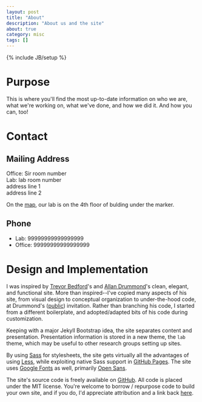 ```yaml
---
layout: post
title: "About"
description: "About us and the site"
about: true
category: misc
tags: []
---
```

{% include JB/setup %}

<a name="purpose"></a>

# Purpose

This is where you'll find the most up-to-date information on who we are, what we're working on, what we've done, and how we did it. And how you can, too!

<a name="contact"></a>

# Contact

## Mailing Address
Office: Sir room number<br/>
Lab: lab room number<br/>
address line 1<br/>
address line 2

On the [map], our lab is on the 4th floor of bulding under the marker.

[map]: https://goo.gl/maps/BH44N73ZWP82


## Phone
* Lab: 99999999999999999
* Office: 99999999999999999

<a name="design"></a>

# Design and Implementation

I was inspired by [Trevor Bedford]'s and [Allan Drummond]'s clean, elegant, and functional site. More than inspired--I've copied many aspects of his site, from visual design to conceptual organization to under-the-hood code, at Drummond's ([public]) invitation. Rather than branching his code, I started from a different boilerplate, and adopted/adapted bits of his code during customization.

Keeping with a major Jekyll Bootstrap idea, the site separates content and presentation. Presentation information is stored in a new theme, the `lab` theme, which may be useful to other research groups setting up sites.

By using [Sass] for stylesheets, the site gets virtually all the advantages of using [Less], while exploiting native Sass support in [GitHub Pages]. The site uses [Google Fonts] as well, primarily [Open Sans].

The site's source code is freely available on [GitHub]. All code is placed under the MIT license. You're welcome to borrow / repurpose code to build your own site, and if you do, I'd appreciate attribution and a link back [here](https://midas.iiitd.edu.in/about.html).

[Trevor Bedford]: http://bedford.io
[Allan Drummond]: http://drummondlab.org
[public]: http://drummondlab.org/about.html
[Jekyll Bootstrap]: http://jekyllbootstrap.com
[GitHub Pages]: https://pages.github.com/
[GitHub]: https://github.com/Hitkul/MIDAS-IIITD_website
[Less]: http://lesscss.org/
[Sass]: http://sass-lang.com/
[Google Fonts]: http://www.google.com/fonts
[Open Sans]: https://www.google.com/fonts/specimen/Open+Sans

